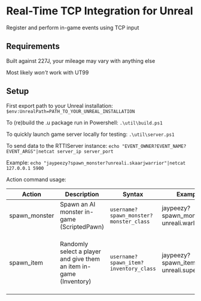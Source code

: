 # Real-Time TCP Integration for Unreal
Register and perform in-game events using TCP input

## Requirements
Built against 227J, your mileage may vary with anything else

Most likely *won't* work with UT99

## Setup
First export path to your Unreal installation:
`$env:UnrealPath=PATH_TO_YOUR_UNREAL_INSTALLATION`

To (re)build the .u package run in Powershell:
`.\util\build.ps1`

To quickly launch game server locally for testing:
`.\util\server.ps1`

To send data to the RTTIServer instance:
`echo "EVENT_OWNER?EVENT_NAME?EVENT_ARGS"|netcat server_ip server_port`

Example:
`echo "jaypeezy?spawn_monster?unreali.skaarjwarrior"|netcat 127.0.0.1 5900`

Action command usage:

|Action|Description|Syntax|Example|Notes|
|---|---------|---------|-----------|---------------|
|spawn_monster|Spawn an AI monster in-game (ScriptedPawn)|`username?spawn_monster?monster_class`|jaypeezy?spawn_monster?unreali.warlord||
|spawn_item|Randomly select a player and give them an item in-game (Inventory)|`username?spawn_item?inventory_class`|jaypeezy?spawn_item?unreali.superhealth|Works with all types of Inventory (armor, health, weapons, etc)|